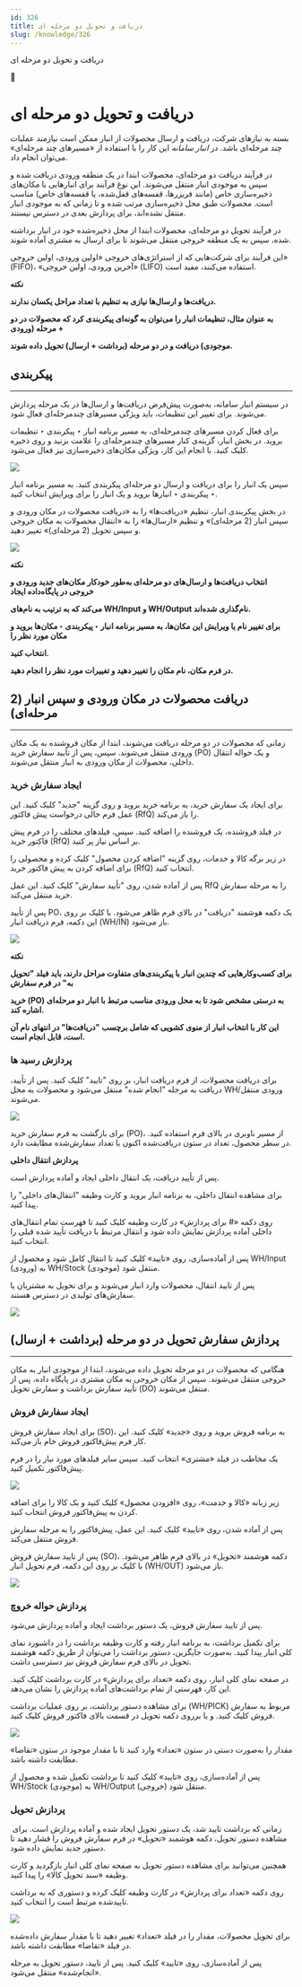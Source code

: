```yaml
---
id: 326
title: دریافت و تحویل دو مرحله ای
slug: /knowledge/326
---
```



 

دریافت و تحویل دو مرحله ای

 

 

📖

# دریافت و تحویل دو مرحله ای

بسته به نیازهای شرکت، دریافت و ارسال محصولات از انبار ممکن است نیازمند عملیات چند مرحله‌ای باشد. در *انبار سامانه* این کار را با استفاده از «مسیرهای چند مرحله‌ای» می‌توان انجام داد.

در فرآیند دریافت دو مرحله‌ای، محصولات ابتدا در یک منطقه ورودی دریافت شده و سپس به موجودی انبار منتقل می‌شوند. این نوع فرآیند برای انبارهایی با مکان‌های ذخیره‌سازی خاص (مانند فریزرها، قفسه‌های قفل‌شده، یا قفسه‌های خاص) مناسب است. محصولات طبق محل ذخیره‌سازی مرتب شده و تا زمانی که به موجودی انبار منتقل نشده‌اند، برای پردازش بعدی در دسترس نیستند.

در فرآیند تحویل دو مرحله‌ای، محصولات ابتدا از محل ذخیره‌شده خود در انبار برداشته شده، سپس به یک منطقه خروجی منتقل می‌شوند تا برای ارسال به مشتری آماده شوند.

این فرآیند برای شرکت‌هایی که از استراتژی‌های خروجی «اولین ورودی، اولین خروجی» (FIFO)، «آخرین ورودی، اولین خروجی» (LIFO) استفاده می‌کنند، مفید است.

**نکته**

**دریافت‌ها و ارسال‌ها نیازی به تنظیم با تعداد مراحل یکسان ندارند.**

**به عنوان مثال، تنظیمات انبار را می‌توان به گونه‌ای پیکربندی کرد که محصولات در دو مرحله (ورودی +**

**موجودی) دریافت و در دو مرحله (برداشت + ارسال) تحویل داده شوند.**

## **پیکربندی**

---

در سیستم انبار سامانه، به‌صورت پیش‌فرض دریافت‌ها و ارسال‌ها در یک مرحله پردازش می‌شوند. برای تغییر این تنظیمات، باید ویژگی مسیرهای چندمرحله‌ای فعال شود.

برای فعال کردن مسیرهای چندمرحله‌ای، به مسیر برنامه انبار ‣ پیکربندی ‣ تنظیمات بروید. در بخش انبار، گزینه‌ی کنار مسیرهای چندمرحله‌ای را علامت بزنید و روی ذخیره کلیک کنید. با انجام این کار، ویژگی مکان‌های ذخیره‌سازی نیز فعال می‌شود.

![](https://odoofarsi.com/web/image/6469-77ddc1a9/Screen%20Shot%202024-10-24%20at%209.30.09%20AM.png?access_token=73d21406-c4fb-474c-9494-b8aa4f0b8ad1)

سپس یک انبار را برای دریافت و ارسال دو مرحله‌ای پیکربندی کنید. به مسیر برنامه انبار ‣ پیکربندی ‣ انبارها بروید و یک انبار را برای ویرایش انتخاب کنید.

در بخش پیکربندی انبار، تنظیم «دریافت‌ها» را به «دریافت محصولات در مکان ورودی و سپس انبار (2 مرحله‌ای)» و تنظیم «ارسال‌ها» را به «انتقال محصولات به مکان خروجی و سپس تحویل (2 مرحله‌ای)» تغییر دهید.

![](https://odoofarsi.com/web/image/6744-6c81f51f/Screen%20Shot%202024-10-27%20at%203.43.38%20PM.png?access_token=6b6999cf-175f-4c72-a60d-07c6ed5511f1)

**نکته**

**انتخاب دریافت‌ها و ارسال‌های دو مرحله‌ای به‌طور خودکار مکان‌های جدید ورودی و خروجی در پایگاه‌داده ایجاد**

**می‌کند که به ترتیب به نام‌های WH/Input و WH/Output نام‌گذاری شده‌اند.**

**برای تغییر نام یا ویرایش این مکان‌ها، به مسیر برنامه انبار ‣ پیکربندی ‣ مکان‌ها بروید و مکان مورد نظر را**

**انتخاب کنید.**

**در فرم مکان، نام مکان را تغییر دهید و تغییرات مورد نظر را انجام دهید.**

## **دریافت محصولات در مکان ورودی و سپس انبار (2 مرحله‌ای)**

---

زمانی که محصولات در دو مرحله دریافت می‌شوند، ابتدا از مکان فروشنده به یک مکان ورودی منتقل می‌شوند. سپس، پس از تأیید سفارش خرید (PO) و یک حواله انتقال داخلی، محصولات از مکان ورودی به انبار منتقل می‌شوند.

### ایجاد سفارش خرید

برای ایجاد یک سفارش خرید، به برنامه خرید بروید و روی گزینه "جدید" کلیک کنید. این عمل فرم خالی درخواست پیش فاکتور (RfQ) را باز می‌کند.

در فیلد فروشنده، یک فروشنده را اضافه کنید. سپس، فیلدهای مختلف را در فرم پیش فاکتور خرید (RfQ) بر اساس نیاز پر کنید.

در زیر برگه کالا و خدمات، روی گزینه "اضافه کردن محصول" کلیک کرده و محصولی را برای اضافه کردن به پیش فاکتور خرید (RfQ) انتخاب کنید.

پس از آماده شدن، روی "تأیید سفارش" کلیک کنید. این عمل RfQ را به مرحله سفارش خرید منتقل می‌کند.

پس از تأیید PO، یک دکمه هوشمند "دریافت" در بالای فرم ظاهر می‌شود. با کلیک بر روی این دکمه، فرم دریافت انبار (WH/IN) باز می‌شود.

![](https://odoofarsi.com/web/image/6755-337e053e/Screen%20Shot%202024-10-27%20at%202.37.38%20PM.png?access_token=ba630110-984a-425a-af9e-063b596c5873)

**نکته**

**برای کسب‌وکارهایی که چندین انبار با پیکربندی‌های متفاوت مراحل دارند، باید فیلد "تحویل به" در فرم سفارش**

**خرید (PO) به درستی مشخص شود تا به محل ورودی مناسب مرتبط با انبار دو مرحله‌ای اشاره کند.**

**این کار با انتخاب انبار از منوی کشویی که شامل برچسب "دریافت‌ها" در انتهای نام آن است، قابل انجام است.**

### **پردازش رسید ها**

برای دریافت محصولات، از فرم دریافت انبار، بر روی "تایید" کلیک کنید. پس از تأیید، دریافت به مرحله "انجام شده" منتقل می‌شود و محصولات به محل WH/ورودی منتقل می‌شوند.

![](https://odoofarsi.com/web/image/6756-de9ae223/Screen%20Shot%202024-10-27%20at%204.19.01%20PM.png?access_token=4ff50a90-1287-4f83-a5c1-a607843cc72c)

برای بازگشت به فرم سفارش خرید (PO)، از مسیر ناوبری در بالای فرم استفاده کنید. در سطر محصول، تعداد در ستون دریافت‌شده اکنون با تعداد سفارش‌شده مطابقت دارد.

**پردازش انتقال داخلی**

پس از تأیید دریافت، یک انتقال داخلی ایجاد و آماده پردازش است.

برای مشاهده انتقال داخلی، به برنامه انبار بروید و کارت وظیفه "انتقال‌های داخلی" را پیدا کنید.

روی دکمه «# برای پردازش» در کارت وظیفه کلیک کنید تا فهرست تمام انتقال‌های داخلی آماده پردازش نمایش داده شود و انتقال مرتبط با دریافت تأیید شده قبلی را انتخاب کنید.

پس از آماده‌سازی، روی «تایید» کلیک کنید تا انتقال کامل شود و محصول از WH/Input (ورودی) به WH/Stock (موجودی) منتقل شود.

پس از تایید انتقال، محصولات وارد انبار می‌شوند و برای تحویل به مشتریان یا سفارش‌های تولیدی در دسترس هستند.

![](https://odoofarsi.com/web/image/6855-58723c38/image.png?access_token=43136b42-904d-4134-9e5c-885f03e534f4)

## **پردازش سفارش تحویل در دو مرحله (برداشت + ارسال)**

---

هنگامی که محصولات در دو مرحله تحویل داده می‌شوند، ابتدا از موجودی انبار به مکان خروجی منتقل می‌شوند. سپس از مکان خروجی به مکان مشتری در پایگاه داده، پس از تأیید سفارش برداشت و سفارش تحویل (DO) منتقل می‌شوند.

### **ایجاد سفارش فروش**

برای ایجاد سفارش فروش (SO)، به برنامه فروش بروید و روی «جدید» کلیک کنید. این کار فرم پیش‌فاکتور فروش خام باز می‌کند.

یک مخاطب در فیلد «مشتری» انتخاب کنید. سپس سایر فیلدهای مورد نیاز را در فرم پیش‌فاکتور تکمیل کنید.

![](https://odoofarsi.com/web/image/6856-030fdc1f/image.png?access_token=dc66985d-2971-40cf-8fd2-39e3f7be230e)

زیر زبانه «کالا و خدمت»، روی «افزودن محصول» کلیک کنید و یک کالا را برای اضافه کردن به پیش‌فاکتور فروش انتخاب کنید.

پس از آماده شدن، روی «تایید» کلیک کنید. این عمل، پیش‌فاکتور را به مرحله سفارش فروش منتقل می‌کند.

پس از تایید سفارش فروش (SO)، دکمه هوشمند «تحویل» در بالای فرم ظاهر می‌شود. با کلیک بر روی این دکمه، فرم تحویل انبار (WH/OUT) باز می‌شود.

![](https://odoofarsi.com/web/image/6859-a0d63bfa/Screen%20Shot%202024-10-28%20at%205.13.51%20PM.png?access_token=d17a098c-43b0-4096-bd85-3720c653189b)

### **پردازش حواله خروچ**

پس از تایید سفارش فروش، یک دستور برداشت ایجاد و آماده پردازش می‌شود.

برای تکمیل برداشت، به برنامه انبار رفته و کارت وظیفه برداشت را در داشبورد نمای کلی انبار پیدا کنید. به‌صورت جایگزین، دستور برداشت را می‌توان از طریق دکمه هوشمند تحویل در بالای فرم سفارش فروش نیز دسترسی داشت.

در صفحه نمای کلی انبار، روی دکمه «تعداد برای پردازش» در کارت برداشت کلیک کنید. این کار، فهرستی از تمام برداشت‌های آماده پردازش را نشان می‌دهد.

برای مشاهده دستور برداشت، بر روی عملیات برداشت (WH/PICK) مربوط به سفارش فروش کلیک کنید. و یا برروی دکمه تحویل در قسمت بالای فاکتور فروش کلیک کنید.

![](https://odoofarsi.com/web/image/6862-275851ca/image.png?access_token=28035852-3629-4803-8173-f4fa35c2b6b5)

مقدار را به‌صورت دستی در ستون «تعداد» وارد کنید تا با مقدار موجود در ستون «تقاضا» مطابقت داشته باشد.

پس از آماده‌سازی، روی «تایید» کلیک کنید تا برداشت تکمیل شده و محصول از WH/Stock (موجودی) به WH/Output (خروجی) منتقل شود.

### **پردازش تحویل**

 زمانی که برداشت تایید شد، یک دستور تحویل ایجاد شده و آماده پردازش است. برای مشاهده دستور تحویل، دکمه هوشمند «تحویل» در فرم سفارش فروش را فشار دهید تا دستور جدید نمایش داده شود.

همچنین می‌توانید برای مشاهده دستور تحویل به صفحه نمای کلی انبار بازگردید و کارت وظیفه «سند تحویل کالا» را پیدا کنید.

روی دکمه «تعداد برای پردازش» در کارت وظیفه کلیک کرده و دستوری که به برداشت تاییدشده مرتبط است را انتخاب کنید.

![](https://odoofarsi.com/web/image/6869-07784240/image.png?access_token=f7fe836c-70d5-470b-9e48-12ed0d589077)

برای تحویل محصولات، مقدار را در فیلد «تعداد» تغییر دهید تا با مقدار سفارش‌ داده‌شده در فیلد «تقاضا» مطابقت داشته باشد.

پس از آماده‌سازی، روی «تایید» کلیک کنید. پس از تایید، دستور تحویل به مرحله «انجام‌شده» منتقل می‌شود.
